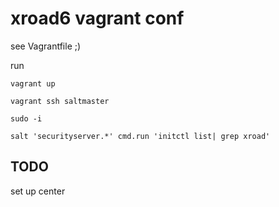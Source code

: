 # xroad6 vagrant conf

see Vagrantfile ;)

run
 
```
vagrant up

vagrant ssh saltmaster

sudo -i

salt 'securityserver.*' cmd.run 'initctl list| grep xroad'
```

## TODO

set up center  


